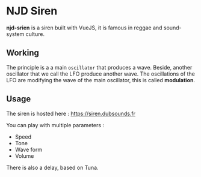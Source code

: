 # NJD Siren

**njd-srien** is a siren built with VueJS, it is famous in reggae and sound-system culture.

## Working

The principle is a a main `oscillator` that produces a wave. Beside, another oscillator that we call the LFO produce another wave. The oscillations of the LFO are modifying the wave of the main oscillator, this is called **modulation**.

## Usage

The siren is hosted here : https://siren.dubsounds.fr

You can play with multiple parameters :

- Speed
- Tone
- Wave form
- Volume

There is also a delay, based on Tuna.